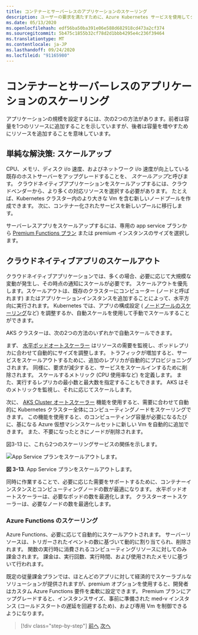 ```yaml
---
title: コンテナーとサーバーレスのアプリケーションのスケーリング
description: ユーザーの要求を満たすために、Azure Kubernetes サービスを使用してクラウドネイティブアプリケーションをスケーリングします。
ms.date: 05/13/2020
ms.openlocfilehash: edf56ba50ba391e06e588d682918cd473a2cf374
ms.sourcegitcommit: 5b475c1855b32cf78d2d1bbb4295e4c236f39464
ms.translationtype: MT
ms.contentlocale: ja-JP
ms.lasthandoff: 09/24/2020
ms.locfileid: "91165980"
---
```

# <a name="scaling-containers-and-serverless-applications"></a>コンテナーとサーバーレスのアプリケーションのスケーリング

アプリケーションの規模を設定するには、次の2つの方法があります。前者は容量を1つのリソースに追加することを示していますが、後者は容量を増やすためにリソースを追加することを意味しています。

## <a name="the-simple-solution-scaling-up"></a>単純な解決策: スケールアップ

CPU、メモリ、ディスク i/o 速度、およびネットワーク i/o 速度が向上している既存のホストサーバーをアップグレードすることを、 *スケールアップ*と呼びます。 クラウドネイティブアプリケーションをスケールアップするには、クラウドベンダーから、より多くの対応リソースを選択する必要があります。 たとえば、Kubernetes クラスター内のより大きな Vm を含む新しいノードプールを作成できます。 次に、コンテナー化されたサービスを新しいプールに移行します。

サーバーレスアプリをスケールアップするには、専用の app service プランから [Premium Functions プラン](/azure/azure-functions/functions-scale) または premium インスタンスのサイズを選択します。

## <a name="scaling-out-cloud-native-apps"></a>クラウドネイティブアプリのスケールアウト

クラウドネイティブアプリケーションでは、多くの場合、必要に応じて大規模な変動が発生し、その時点の通知にスケールが必要です。 スケールアウトを優先します。スケールアウトは、既存のクラスターにコンピューター (ノードと呼ばれます) またはアプリケーションインスタンスを追加することによって、水平方向に実行されます。 Kubernetes では、アプリの構成設定 ( [ノードプールのスケーリング](/azure/aks/use-multiple-node-pools#scale-a-node-pool-manually)など) を調整するか、自動スケールを使用して手動でスケールすることができます。

AKS クラスターは、次の2つの方法のいずれかで自動スケールできます。

まず、 [水平ポッドオートスケーラー](/azure/aks/tutorial-kubernetes-scale#autoscale-pods) はリソースの需要を監視し、ポッドレプリカに合わせて自動的にサイズを調整します。 トラフィックが増加すると、サービスをスケールアウトするために、追加のレプリカが自動的にプロビジョニングされます。 同様に、要求が減少すると、サービスをスケールインするために削除されます。 スケールするメトリック (CPU 使用率など) を定義します。 また、実行するレプリカの最小数と最大数を指定することもできます。 AKS はそのメトリックを監視し、それに応じてスケールします。

次に、 [AKS Cluster オートスケーラー](/azure/aks/cluster-autoscaler) 機能を使用すると、需要に合わせて自動的に Kubernetes クラスター全体にコンピューティングノードをスケーリングできます。 この機能を使用すると、のコンピューティング容量が必要になるたびに、基になる Azure 仮想マシンスケールセットに新しい Vm を自動的に追加できます。 また、不要になったときにノードが削除されます。

図3-13 に、これら2つのスケーリングサービスの関係を示します。

![App Service プランをスケールアウトします。](./media/aks-cluster-autoscaler.png)

**図 3-13**. App Service プランをスケールアウトします。

同時に作業することで、必要に応じた需要をサポートするために、コンテナーインスタンスとコンピューティングノードの数が最適になります。 水平ポッドオートスケーラーは、必要なポッドの数を最適化します。 クラスターオートスケーラーは、必要なノードの数を最適化します。

### <a name="scaling-azure-functions"></a>Azure Functions のスケーリング

Azure Functions、必要に応じて自動的にスケールアウトされます。 サーバーリソースは、トリガーされたイベントの数に基づいて動的に割り当てられ、削除されます。 関数の実行時に消費されるコンピューティングリソースに対してのみ課金されます。 課金は、実行回数、実行時間、および使用されたメモリに基づいて行われます。

既定の従量課金プランでは、ほとんどのアプリに対して経済的でスケーラブルなソリューションが提供されますが、premium オプションを使用すると、開発者はカスタム Azure Functions 要件を柔軟に設定できます。 Premium プランにアップグレードすると、インスタンスサイズ、事前に準備された med-v インスタンス (コールドスタートの遅延を回避するため)、および専用 Vm を制御できるようになります。

>[!div class="step-by-step"]
>[前へ](deploy-containers-azure.md)
>[次へ](other-deployment-options.md)
